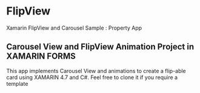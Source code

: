# FlipView
Xamarin FlipView and Carousel Sample : Property App

## Carousel View and FlipView Animation Project in XAMARIN FORMS
 This app implements Carousel View and animations to create a flip-able card using XAMARIN 4.7 and C#. Feel free to clone it if you require a template
